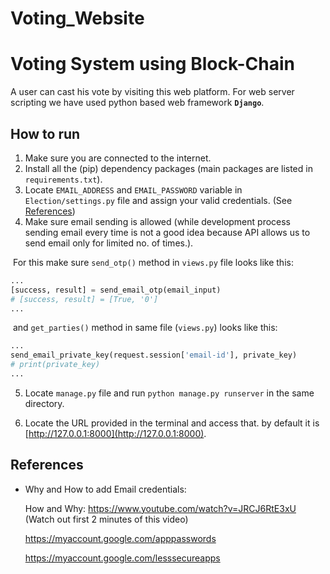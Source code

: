 # Voting_Website

# Voting System using Block-Chain

A user can cast his vote by visiting this web platform. For web server scripting we have used python based web framework **`Django`**.



## How to run

1. Make sure you are connected to the internet.
2. Install all the (pip) dependency packages (main packages are listed in `requirements.txt`).
3. Locate `EMAIL_ADDRESS` and `EMAIL_PASSWORD` variable in `Election/settings.py` file and assign your valid credentials. (See [References](#EmailCredentials))
4. Make sure email sending is allowed (while development process sending email every time is not a good idea because API allows us to send email only for limited no. of times.).


​		For this make sure `send_otp()` method in `views.py` file looks like this:

```python
...
[success, result] = send_email_otp(email_input)
# [success, result] = [True, '0']
...
```

​		and `get_parties()` method in same file (`views.py`) looks like this:

```python
...
send_email_private_key(request.session['email-id'], private_key)
# print(private_key)
...
```

5. Locate `manage.py` file and run `python manage.py runserver` in the same directory.

6. Locate the URL provided in the terminal and access that. by default it is [http://127.0.0.1:8000](http://127.0.0.1:8000).



## References

- <a name="EmailCredentials">Why and How to add Email credentials:</a>

  How and Why: https://www.youtube.com/watch?v=JRCJ6RtE3xU (Watch out first 2 minutes of this video)

  https://myaccount.google.com/apppasswords

  https://myaccount.google.com/lesssecureapps

  
